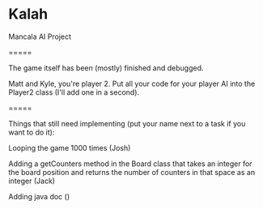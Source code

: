 Kalah
=====

Mancala AI Project

=====

The game itself has been (mostly) finished and debugged.

Matt and Kyle, you're player 2. Put all your code for your player AI into the Player2 class (I'll add one in a second).

=====

Things that still need implementing (put your name next to a task if you want to do it):

Looping the game 1000 times (Josh)

Adding a getCounters method in the Board class that takes an integer for the board position and returns the number of
counters in that space as an integer (Jack)

Adding java doc ()
